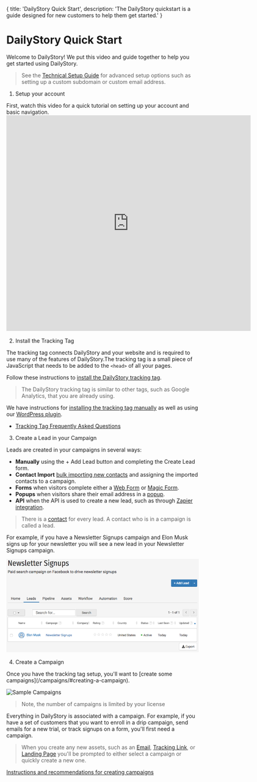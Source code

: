 {
	title: 'DailyStory Quick Start',
	description: 'The DailyStory quickstart is a guide designed for new customers to help them get started.'
}
# DailyStory Quick Start
Welcome to DailyStory! We put this video and guide together to help you get started using DailyStory.

> See the [Technical Setup Guide](/install/setup) for advanced setup options such as setting up a custom subdomain or custom email address.

<ol class="step"><li value="1">Setup your account</li></ol>
First, watch this video for a quick tutorial on setting up your account and basic navigation.
<iframe src="https://player.vimeo.com/video/418627431" width="640" height="564" frameborder="0" allow="autoplay; fullscreen" allowfullscreen></iframe>

<ol class="step"><li value="2">Install the Tracking Tag</li></ol>
The tracking tag connects DailyStory and your website and is required to use many of the features of DailyStory.The tracking tag is a small piece of JavaScript that needs to be added to the <code>&lt;head&gt;</code> of all your pages.

Follow these instructions to [install the DailyStory tracking tag](/install). 

> The DailyStory tracking tag is similar to other tags, such as Google Analytics, that you are already using.

We have instructions for [installing the tracking tag manually](/install/manual) as well as using our [WordPress plugin](/install/wordpress).

* [Tracking Tag Frequently Asked Questions](/install#Frequently-Asked-Questions)

<ol class="step"><li value="3">Create a Lead in your Campaign</li></ol>

Leads are created in your campaigns in several ways:
	
* **Manually** using the + Add Lead button and completing the Create Lead form.
* **Contact Import** [bulk importing new contacts](/contacts/import) and assigning the imported contacts to a campaign.
* **Forms** when visitors complete either a [Web Form](/acquisition/web-forms/) or [Magic Form](/acquisition/magic-forms/).
* **Popups** when visitors share their email address in a [popup](/acquisition/popups/).
* **API** when the API is used to create a new lead, such as through [Zapier integration](/integrations/zapier/).

> There is a [contact](/contacts/) for every lead. A contact who is in a campaign is called a lead.

For example, if you have a Newsletter Signups campaign and Elon Musk signs up for your newsletter you will see a new lead in your Newsletter Signups campaign.

![Sample Lead](/articles/quickstart/quickstart-02.png "Sample Lead")

<ol class="step"><li value="4">Create a Campaign</li></ol>
Once you have the tracking tag setup, you'll want to [create some campaigns](/campaigns/#creating-a-campaign).

![Sample Campaigns](/articles/quickstart/quickstart-01.png "Sample Campaigns")

> Note, the number of campaigns is limited by your license

Everything in DailyStory is associated with a campaign. For example, if you have a set of customers that you want to enroll in a drip campaign, send emails for a new trial, or track signups on a form, you'll first need a campaign.

> When you create any new assets, such as an [Email](/emails/), [Tracking Link](/link-tracking/), or [Landing Page](/pages/) you'll be prompted to either select a campaign or quickly create a new one.

[Instructions and recommendations for creating campaigns](/campaigns/#creating-a-campaign)

